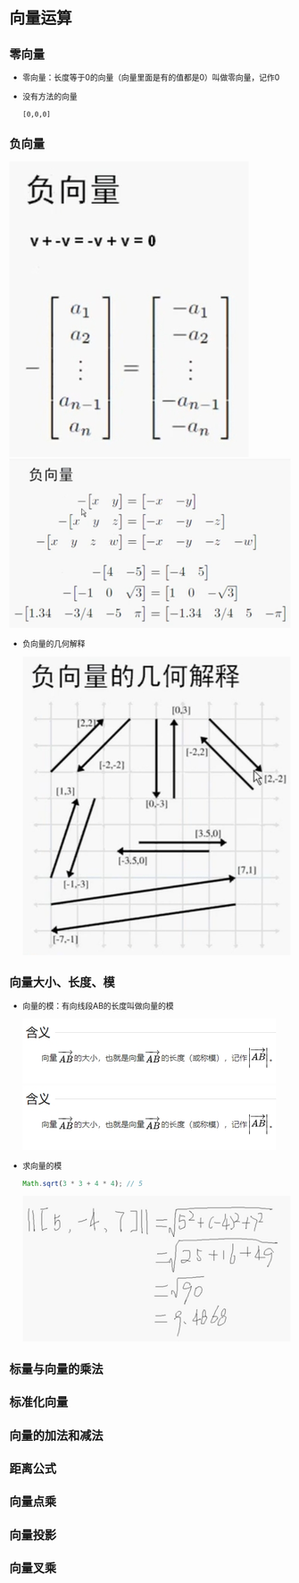 # 向量运算

## 零向量

+ 零向量：长度等于0的向量（向量里面是有的值都是0）叫做零向量，记作0
+ 没有方法的向量

  ```
  [0,0,0]
  ```

## 负向量

  ![负向量](./images/负向量.png)
  ![负向量的计算](./images/负向量的计算.png)

+ 负向量的几何解释

  ![负向量的几何解释](./images/负向量的几何解释.png)

## 向量大小、长度、模

+ 向量的模：有向线段AB的长度叫做向量的模

  ![向量的模](./images/向量的模.png)
  ![向量的模](./images/向量的模.png)

+ 求向量的模

  ```js
  Math.sqrt(3 * 3 + 4 * 4); // 5
  ```

  ![向量的模](./images/求向量的模.png)

## 标量与向量的乘法

## 标准化向量

## 向量的加法和减法

## 距离公式

## 向量点乘

## 向量投影

## 向量叉乘
